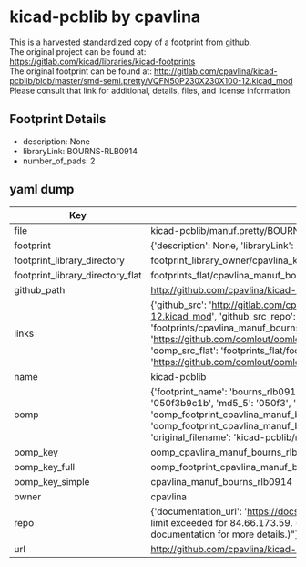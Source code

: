 # kicad-pcblib by cpavlina  
This is a harvested standardized copy of a footprint from github.  
The original project can be found at:  
https://gitlab.com/kicad/libraries/kicad-footprints  
The original footprint can be found at:
http://gitlab.com/cpavlina/kicad-pcblib/blob/master/smd-semi.pretty/VQFN50P230X230X100-12.kicad_mod
Please consult that link for additional, details, files, and license information.  
## Footprint Details
* description: None  
* libraryLink: BOURNS-RLB0914  
* number_of_pads: 2  
## yaml dump  
| Key | Value |  
| --- | --- |  
| file | kicad-pcblib/manuf.pretty/BOURNS-RLB0914.kicad_mod |  
| footprint | {'description': None, 'libraryLink': 'BOURNS-RLB0914', 'number_of_pads': 2} |  
| footprint_library_directory | footprint_library_owner/cpavlina_kicad-pcblib |  
| footprint_library_directory_flat | footprints_flat/cpavlina_manuf_bourns_rlb0914/working |  
| github_path | http://github.com/cpavlina/kicad-pcblib/blob/master/manuf.pretty/BOURNS-RLB0914.kicad_mod |  
| links | {'github_src': 'http://gitlab.com/cpavlina/kicad-pcblib/blob/master/smd-semi.pretty/VQFN50P230X230X100-12.kicad_mod', 'github_src_repo': 'https://gitlab.com/kicad/libraries/kicad-footprints', 'oomp_bot': 'footprints/cpavlina_manuf_bourns_rlb0914/working', 'oomp_bot_github': 'https://github.com/oomlout/oomlout_oomp_footprint_bot/tree/main/footprints/cpavlina_manuf_bourns_rlb0914/working', 'oomp_src_flat': 'footprints_flat/footprints_flat/cpavlina_manuf_bourns_rlb0914/working', 'oomp_src_flat_github': 'https://github.com/oomlout/oomlout_oomp_footprint_src/tree/main/footprints_flat/cpavlina_manuf_bourns_rlb0914/working'} |  
| name | kicad-pcblib |  
| oomp | {'footprint_name': 'bourns_rlb0914', 'library_name': 'manuf', 'md5': '050f3b9c1b17dded00748b93130f8455', 'md5_10': '050f3b9c1b', 'md5_5': '050f3', 'md5_6': '050f3b', 'oomp_key': 'oomp_cpavlina_manuf_bourns_rlb0914', 'oomp_key_extra': 'oomp_footprint_cpavlina_manuf_bourns_rlb0914', 'oomp_key_full': 'oomp_footprint_cpavlina_manuf_bourns_rlb0914_050f3b', 'oomp_key_simple': 'cpavlina_manuf_bourns_rlb0914', 'original_filename': 'kicad-pcblib/manuf.pretty/BOURNS-RLB0914.kicad_mod', 'owner_name': 'cpavlina'} |  
| oomp_key | oomp_cpavlina_manuf_bourns_rlb0914 |  
| oomp_key_full | oomp_footprint_cpavlina_manuf_bourns_rlb0914 |  
| oomp_key_simple | cpavlina_manuf_bourns_rlb0914 |  
| owner | cpavlina |  
| repo | {'documentation_url': 'https://docs.github.com/rest/overview/resources-in-the-rest-api#rate-limiting', 'message': "API rate limit exceeded for 84.66.173.59. (But here's the good news: Authenticated requests get a higher rate limit. Check out the documentation for more details.)"} |  
| url | http://github.com/cpavlina/kicad-pcblib |  


